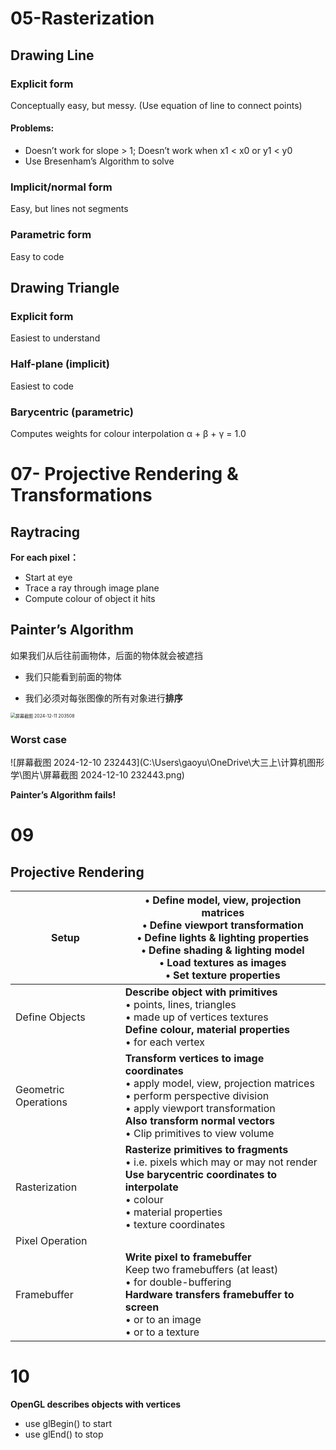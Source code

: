 # 05-Rasterization
## Drawing Line
### Explicit form
Conceptually easy, but messy. (Use equation of line to connect points)
#### **Problems**:
* Doesn’t work for slope > 1; Doesn’t work when x1 < x0 or y1 < y0
* Use Bresenham’s Algorithm to solve
### Implicit/normal form
Easy, but lines not segments
### Parametric form
Easy to code
## Drawing Triangle
### Explicit form
Easiest to understand
### Half-plane (implicit)
Easiest to code
### Barycentric (parametric)
Computes weights for colour interpolation
α + β + γ = 1.0

# 07- Projective Rendering & Transformations

## Raytracing

**For each pixel：**

- Start at eye  
- Trace a ray through image plane 
- Compute colour of object it hits

## Painter’s Algorithm

如果我们从后往前画物体，后面的物体就会被遮挡

- 我们只能看到前面的物体

- 我们必须对每张图像的所有对象进行**排序**

<img src="C:\Users\gaoyu\OneDrive\大三上\计算机图形学\图片\屏幕截图 2024-12-11 203508.png" alt="屏幕截图 2024-12-11 203508" style="zoom:50%;" />

### Worst case

![屏幕截图 2024-12-10 232443](C:\Users\gaoyu\OneDrive\大三上\计算机图形学\图片\屏幕截图 2024-12-10 232443.png)

**Painter’s Algorithm fails!**

# 09

## Projective Rendering

| Setup                | • Define model, view, projection matrices  <br />• Define viewport transformation  <br />• Define lights & lighting properties  <br />• Define shading & lighting model  <br />• Load textures as images  <br />• Set texture properties |
| -------------------- | ------------------------------------------------------------ |
| Define Objects       | **Describe object with primitives**  <br />• points, lines, triangles  <br />• made up of vertices  textures  <br />**Define colour, material properties**  <br />• for each vertex |
| Geometric Operations | **Transform vertices to image coordinates**  <br />• apply model, view, projection matrices <br />• perform perspective division  <br />• apply viewport transformation  <br /> **Also transform normal vectors** <br />• Clip primitives to view volume |
| Rasterization        | **Rasterize primitives to fragments**  <br />• i.e. pixels which may or may not render   <br />**Use barycentric coordinates to interpolate**  <br />• colour  <br />• material properties  <br />• texture coordinates |
| Pixel Operation      |                                                              |
| Framebuffer          | **Write pixel to framebuffer**  <br />Keep two framebuffers (at least)  <br />• for double-buffering  <br />**Hardware transfers framebuffer to screen**<br />• or to an image    <br />• or to a texture |

# 10

 **OpenGL describes objects with vertices**

-  use glBegin() to start 
-  use glEnd() to stop